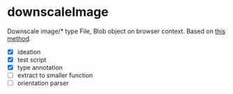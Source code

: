 # downscaleImage
Downscale image/* type File, Blob object on browser context.
Based on [this method](https://gist.github.com/sungchuni/45ef80c26f48084b98e50391c01048d2).
- [x] ideation
- [x] test script
- [x] type annotation
- [ ] extract to smaller function
- [ ] orientation parser
